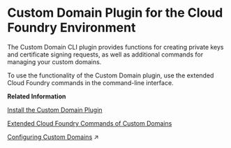 <!-- loio1832fcd1eec9415694de50f620e5a522 -->

# Custom Domain Plugin for the Cloud Foundry Environment

The Custom Domain CLI plugin provides functions for creating private keys and certificate signing requests, as well as additional commands for managing your custom domains.

To use the functionality of the Custom Domain plugin, use the extended Cloud Foundry commands in the command-line interface.

**Related Information**  


[Install the Custom Domain Plugin](Install_the_Custom_Domain_Plugin_9f98dd0.md "Use the Custom Domain CLI plugin to configure and manage your custom domains.")

[Extended Cloud Foundry Commands of Custom Domains](Extended_Cloud_Foundry_Commands_of_Custom_Domains_4333dc9.md "The Custom Domain plugin includes commands that you can use to configure and manage your custom domains.")

[Configuring Custom Domains](https://help.sap.com/viewer/74af813c7ee2457cb5eddca0cc70a0c1/Cloud/en-US/1c6c729595f144d9a0bec1b4e2ef1299.html "To make sure that your domain is trusted and all application data is protected, you must first set up secure TLS/SSL communication. Then, make your application reachable via the custom domain and route traffic to it.") :arrow_upper_right:


